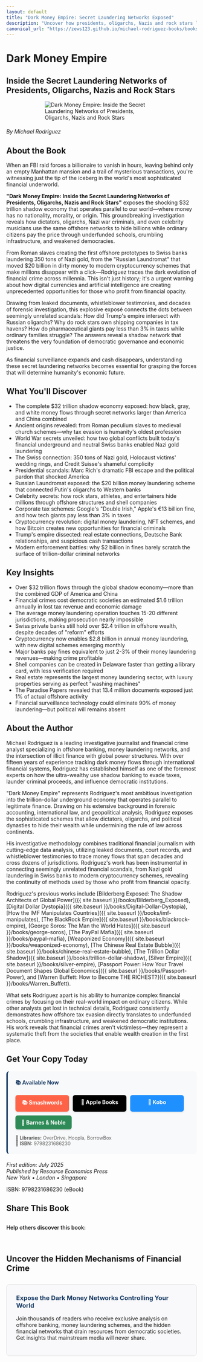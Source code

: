 ```yaml
---
layout: default
title: "Dark Money Empire: Secret Laundering Networks Exposed"
description: "Uncover how presidents, oligarchs, Nazis and rock stars launder billions through secret offshore networks. Rodriguez exposes the $32 trillion shadow economy."
canonical_url: "https://zews123.github.io/michael-rodriguez-books/books/Dark_Money_Empire"
---
```


# Dark Money Empire
## Inside the Secret Laundering Networks of Presidents, Oligarchs, Nazis and Rock Stars

<img src="{{ site.baseurl }}/assets/images/DARK MONEY EMPIRE.webp" alt="Dark Money Empire: Inside the Secret Laundering Networks of Presidents, Oligarchs, Nazis and Rock Stars" style="max-width: 300px; margin: 0 auto 20px; display: block;">

*By Michael Rodriguez*

## About the Book

When an FBI raid forces a billionaire to vanish in hours, leaving behind only an empty Manhattan mansion and a trail of mysterious transactions, you're witnessing just the tip of the iceberg in the world's most sophisticated financial underworld.

**"Dark Money Empire: Inside the Secret Laundering Networks of Presidents, Oligarchs, Nazis and Rock Stars"** exposes the shocking $32 trillion shadow economy that operates parallel to our world—where money has no nationality, morality, or origin. This groundbreaking investigation reveals how dictators, oligarchs, Nazi war criminals, and even celebrity musicians use the same offshore networks to hide billions while ordinary citizens pay the price through underfunded schools, crumbling infrastructure, and weakened democracies.

From Roman slaves creating the first offshore prototypes to Swiss banks laundering 350 tons of Nazi gold, from the "Russian Laundromat" that moved $20 billion in dirty money to modern cryptocurrency schemes that make millions disappear with a click—Rodriguez traces the dark evolution of financial crime across millennia. This isn't just history; it's a urgent warning about how digital currencies and artificial intelligence are creating unprecedented opportunities for those who profit from financial opacity.

Drawing from leaked documents, whistleblower testimonies, and decades of forensic investigation, this explosive exposé connects the dots between seemingly unrelated scandals: How did Trump's empire intersect with Russian oligarchs? Why do rock stars own shipping companies in tax havens? How do pharmaceutical giants pay less than 3% in taxes while ordinary families struggle? The answers reveal a shadow network that threatens the very foundation of democratic governance and economic justice.

As financial surveillance expands and cash disappears, understanding these secret laundering networks becomes essential for grasping the forces that will determine humanity's economic future.

## What You'll Discover

- The complete $32 trillion shadow economy exposed: how black, gray, and white money flows through secret networks larger than America and China combined
- Ancient origins revealed: from Roman peculium slaves to medieval church schemes—why tax evasion is humanity's oldest profession
- World War secrets unveiled: how two global conflicts built today's financial underground and neutral Swiss banks enabled Nazi gold laundering
- The Swiss connection: 350 tons of Nazi gold, Holocaust victims' wedding rings, and Credit Suisse's shameful complicity
- Presidential scandals: Marc Rich's dramatic FBI escape and the political pardon that shocked America
- Russian Laundromat exposed: the $20 billion money laundering scheme that connected Putin's oligarchs to Western banks
- Celebrity secrets: how rock stars, athletes, and entertainers hide millions through offshore structures and shell companies
- Corporate tax schemes: Google's "Double Irish," Apple's €13 billion fine, and how tech giants pay less than 3% in taxes
- Cryptocurrency revolution: digital money laundering, NFT schemes, and how Bitcoin creates new opportunities for financial criminals
- Trump's empire dissected: real estate connections, Deutsche Bank relationships, and suspicious cash transactions
- Modern enforcement battles: why $2 billion in fines barely scratch the surface of trillion-dollar criminal networks

## Key Insights

- Over $32 trillion flows through the global shadow economy—more than the combined GDP of America and China
- Financial crimes cost democratic societies an estimated $1.6 trillion annually in lost tax revenue and economic damage
- The average money laundering operation touches 15-20 different jurisdictions, making prosecution nearly impossible
- Swiss private banks still hold over $2.4 trillion in offshore wealth, despite decades of "reform" efforts  
- Cryptocurrency now enables $2.8 billion in annual money laundering, with new digital schemes emerging monthly
- Major banks pay fines equivalent to just 2-3% of their money laundering revenues—making crime profitable
- Shell companies can be created in Delaware faster than getting a library card, with less verification required
- Real estate represents the largest money laundering sector, with luxury properties serving as perfect "washing machines"
- The Paradise Papers revealed that 13.4 million documents exposed just 1% of actual offshore activity
- Financial surveillance technology could eliminate 90% of money laundering—but political will remains absent

## About the Author

Michael Rodriguez is a leading investigative journalist and financial crime analyst specializing in offshore banking, money laundering networks, and the intersection of illicit finance with global power structures. With over fifteen years of experience tracking dark money flows through international financial systems, Rodriguez has established himself as one of the foremost experts on how the ultra-wealthy use shadow banking to evade taxes, launder criminal proceeds, and influence democratic institutions.

"Dark Money Empire" represents Rodriguez's most ambitious investigation into the trillion-dollar underground economy that operates parallel to legitimate finance. Drawing on his extensive background in forensic accounting, international law, and geopolitical analysis, Rodriguez exposes the sophisticated schemes that allow dictators, oligarchs, and political dynasties to hide their wealth while undermining the rule of law across continents.

His investigative methodology combines traditional financial journalism with cutting-edge data analysis, utilizing leaked documents, court records, and whistleblower testimonies to trace money flows that span decades and cross dozens of jurisdictions. Rodriguez's work has been instrumental in connecting seemingly unrelated financial scandals, from Nazi gold laundering in Swiss banks to modern cryptocurrency schemes, revealing the continuity of methods used by those who profit from financial opacity.

Rodriguez's previous works include [Bilderberg Exposed: The Shadow Architects of Global Power]({{ site.baseurl }}/books/Bilderberg_Exposed), [Digital Dollar Dystopia]({{ site.baseurl }}/books/Digital-Dollar-Dystopia), [How the IMF Manipulates Countries]({{ site.baseurl }}/books/imf-manipulates), [The BlackRock Empire]({{ site.baseurl }}/books/blackrock-empire), [George Soros: The Man the World Hates]({{ site.baseurl }}/books/george-soros), [The PayPal Mafia]({{ site.baseurl }}/books/paypal-mafia), [Weaponized Economy]({{ site.baseurl }}/books/weaponized-economy), [The Chinese Real Estate Bubble]({{ site.baseurl }}/books/chinese-real-estate-bubble), [The Trillion Dollar Shadow]({{ site.baseurl }}/books/trillion-dollar-shadow), [Silver Empire]({{ site.baseurl }}/books/silver-empire), [Passport Power: How Your Travel Document Shapes Global Economics]({{ site.baseurl }}/books/Passport-Power), and [Warren Buffett: How to Become THE RICHEST?]({{ site.baseurl }}/books/Warren_Buffett).

What sets Rodriguez apart is his ability to humanize complex financial crimes by focusing on their real-world impact on ordinary citizens. While other analysts get lost in technical details, Rodriguez consistently demonstrates how offshore tax evasion directly translates to underfunded schools, crumbling infrastructure, and weakened democratic institutions. His work reveals that financial crimes aren't victimless—they represent a systematic theft from the societies that enable wealth creation in the first place.

## Get Your Copy Today

<div style="background-color: #f8f9fa; padding: 20px; border-radius: 8px; margin: 20px 0; border-left: 4px solid #1a3c65;">
  <h4 style="margin-top: 0; color: #1a3c65;">📚 Available Now</h4>
  
  <div class="book-buttons" style="display: flex; flex-wrap: wrap; gap: 10px; margin-bottom: 15px;">
    <a href="https://www.smashwords.com/books/view/1810791" target="_blank" rel="noopener noreferrer" class="book-btn book-btn-smash">📚 Smashwords</a>
    <a href="https://books.apple.com/us/book/dark-money-empire/id6744848638" target="_blank" rel="noopener noreferrer" class="book-btn book-btn-apple">🍎 Apple Books</a>
    <a href="https://www.kobo.com/ww/en/ebook/dark-money-empire" target="_blank" rel="noopener noreferrer" class="book-btn book-btn-kobo">📖 Kobo</a>
    <a href="https://www.barnesandnoble.com/w/dark-money-empire-michael-rodriguez/1147636040" target="_blank" rel="noopener noreferrer" class="book-btn book-btn-bn">🏪 Barnes & Noble</a>
  </div>
  
  <p style="margin: 0; font-size: 0.9em; color: #666;">
    <strong>📖 Libraries:</strong> OverDrive, Hoopla, BorrowBox<br>
    <strong>📖 ISBN:</strong> 9798231686230
  </p>
</div>

<style>
.book-btn {
  background-color: #1a3c65;
  color: white;
  padding: 10px 16px;
  border-radius: 6px;
  text-decoration: none;
  font-weight: bold;
  display: inline-block;
  text-align: center;
  min-width: 110px;
  transition: transform 0.2s ease, box-shadow 0.2s ease;
  box-shadow: 0 2px 4px rgba(0,0,0,0.1);
}

.book-btn:hover {
  transform: translateY(-1px);
  box-shadow: 0 4px 8px rgba(0,0,0,0.15);
  text-decoration: none;
  color: white;
}

.book-btn-apple { background-color: #000; }
.book-btn-apple:hover { background-color: #333; }

.book-btn-kobo { background-color: #1e90ff; }
.book-btn-kobo:hover { background-color: #1c7ed6; }

.book-btn-smash { background-color: #ff6347; }
.book-btn-smash:hover { background-color: #e55347; }

.book-btn-bn { background-color: #2e8b57; }
.book-btn-bn:hover { background-color: #228b22; }

@media (max-width: 768px) {
  .book-buttons {
    flex-direction: column;
  }
  .book-btn {
    width: 100%;
    margin-bottom: 5px;
  }
}
</style>

*First edition: July 2025*  
*Published by Resource Economics Press*  
*New York • London • Singapore*

ISBN: 9798231686230 (eBook)

## Share This Book

<div class="social-share" style="margin: 30px 0;">
  <p style="margin-bottom: 15px; font-weight: 600;">Help others discover this book:</p>
  <a href="https://twitter.com/intent/tweet?text=Check out 'Dark Money Empire' by Michael Rodriguez&url={{ site.url }}{{ site.baseurl }}{{ page.url }}&via=MRodriguezBooks" target="_blank" rel="noopener noreferrer" style="display: inline-block; margin-right: 15px; font-size: 24px; color: #1DA1F2;">
    <i class="fab fa-twitter-square"></i>
  </a>
  <a href="https://www.facebook.com/sharer/sharer.php?u={{ site.url }}{{ site.baseurl }}{{ page.url }}" target="_blank" rel="noopener noreferrer" style="display: inline-block; margin-right: 15px; font-size: 24px; color: #3b5998;">
    <i class="fab fa-facebook-square"></i>
  </a>
  <a href="https://www.linkedin.com/shareArticle?mini=true&url={{ site.url }}{{ site.baseurl }}{{ page.url }}&title=Dark Money Empire by Michael Rodriguez" target="_blank" rel="noopener noreferrer" style="display: inline-block; margin-right: 15px; font-size: 24px; color: #0077b5;">
    <i class="fab fa-linkedin"></i>
  </a>
  <a href="mailto:?subject=Check out this book: Dark Money Empire&body=I thought you might be interested in this book by Michael Rodriguez: {{ site.url }}{{ site.baseurl }}{{ page.url }}" style="display: inline-block; font-size: 24px; color: #333333;">
    <i class="fas fa-envelope-square"></i>
  </a>
</div>

## Uncover the Hidden Mechanisms of Financial Crime

<div style="background-color: #f9f9fb; padding: 25px; border-radius: 8px; margin: 30px 0; border: 1px solid #ddd;">
  <h3 style="margin-top: 0; color: #1a3c65;">Expose the Dark Money Networks Controlling Your World</h3>
  <p>Join thousands of readers who receive exclusive analysis on offshore banking, money laundering schemes, and the hidden financial networks that drain resources from democratic societies. Get insights that mainstream media will never share.</p>
  <script async data-uid="b2a1614bc4" src="https://michael-rodriguez.kit.com/b2a1614bc4/index.js"></script>
</div>

